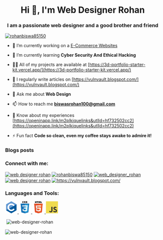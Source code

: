 <h1 align="center">Hi 👋, I'm Web Designer Rohan</h1>
<h3 align="center">I am a passionate web designer and a good brother and friend</h3>

<p align="left"> <a href="https://twitter.com/rohanbiswa85150" target="blank"><img src="https://img.shields.io/twitter/follow/rohanbiswa85150?logo=twitter&style=for-the-badge" alt="rohanbiswa85150" /></a> </p>

- 🔭 I’m currently working on a [E-Commerce Websites](https://themewagon.github.io/organic/)

- 🌱 I’m currently learning **Cyber Security And Ethical Hacking**

- 👨‍💻 All of my projects are available at [https://3d-portfolio-starter-kit.vercel.app/](https://3d-portfolio-starter-kit.vercel.app/)

- 📝 I regularly write articles on [https://vulnvault.blogspot.com/](https://vulnvault.blogspot.com/)

- 💬 Ask me about **Web Design**

- 📫 How to reach me **biswasrohan100@gmail.com**

- 📄 Know about my experiences [https://openinapp.link/m2plkiquelinks&utlId=hf732502cc2](https://openinapp.link/m2plkiquelinks&utlId=hf732502cc2)

- ⚡ Fun fact **Code so clean, even my coffee stays awake to admire it!**

### Blogs posts
<!-- BLOG-POST-LIST:START -->
<!-- BLOG-POST-LIST:END -->

<h3 align="left">Connect with me:</h3>
<p align="left">
<a href="https://codepen.io/web designer rohan" target="blank"><img align="center" src="https://raw.githubusercontent.com/rahuldkjain/github-profile-readme-generator/master/src/images/icons/Social/codepen.svg" alt="web designer rohan" height="30" width="40" /></a>
<a href="https://twitter.com/rohanbiswa85150" target="blank"><img align="center" src="https://raw.githubusercontent.com/rahuldkjain/github-profile-readme-generator/master/src/images/icons/Social/twitter.svg" alt="rohanbiswa85150" height="30" width="40" /></a>
<a href="https://instagram.com/web_designer_rohan" target="blank"><img align="center" src="https://raw.githubusercontent.com/rahuldkjain/github-profile-readme-generator/master/src/images/icons/Social/instagram.svg" alt="web_designer_rohan" height="30" width="40" /></a>
<a href="https://www.youtube.com/c/web designer rohan" target="blank"><img align="center" src="https://raw.githubusercontent.com/rahuldkjain/github-profile-readme-generator/master/src/images/icons/Social/youtube.svg" alt="web designer rohan" height="30" width="40" /></a>
<a href="/https://vulnvault.blogspot.com/" target="blank"><img align="center" src="https://raw.githubusercontent.com/rahuldkjain/github-profile-readme-generator/master/src/images/icons/Social/rss.svg" alt="https://vulnvault.blogspot.com/" height="30" width="40" /></a>
</p>

<h3 align="left">Languages and Tools:</h3>
<p align="left"> <a href="https://www.cprogramming.com/" target="_blank" rel="noreferrer"> <img src="https://raw.githubusercontent.com/devicons/devicon/master/icons/c/c-original.svg" alt="c" width="40" height="40"/> </a> <a href="https://www.w3schools.com/css/" target="_blank" rel="noreferrer"> <img src="https://raw.githubusercontent.com/devicons/devicon/master/icons/css3/css3-original-wordmark.svg" alt="css3" width="40" height="40"/> </a> <a href="https://www.w3.org/html/" target="_blank" rel="noreferrer"> <img src="https://raw.githubusercontent.com/devicons/devicon/master/icons/html5/html5-original-wordmark.svg" alt="html5" width="40" height="40"/> </a> <a href="https://developer.mozilla.org/en-US/docs/Web/JavaScript" target="_blank" rel="noreferrer"> <img src="https://raw.githubusercontent.com/devicons/devicon/master/icons/javascript/javascript-original.svg" alt="javascript" width="40" height="40"/> </a> </p>

<p>&nbsp;<img align="center" src="https://github-readme-stats.vercel.app/api?username=web-designer-rohan&show_icons=true&locale=en" alt="web-designer-rohan" /></p>

<p><img align="center" src="https://github-readme-streak-stats.herokuapp.com/?user=web-designer-rohan&" alt="web-designer-rohan" /></p>
